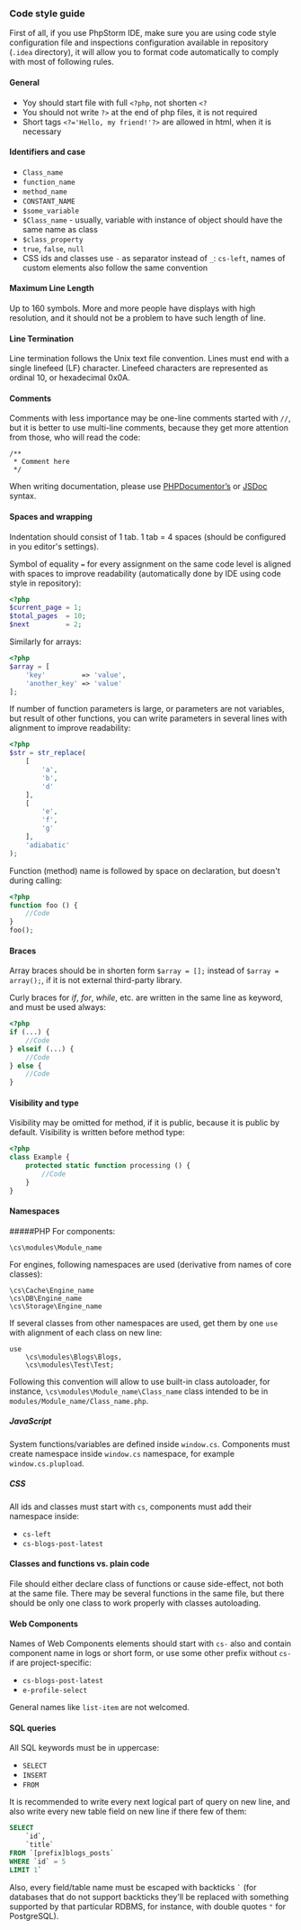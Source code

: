 ### Code style guide
First of all, if you use PhpStorm IDE, make sure you are using code style configuration file and inspections configuration available in repository (`.idea` directory), it will allow you to format code automatically to comply with most of following rules.

#### General
* Yoy should start file with full `<?php`, not shorten `<?`
* You should not write `?>` at the end of php files, it is not required
* Short tags `<?='Hello, my friend!'?>` are allowed in html, when it is necessary

#### Identifiers and case
* `Class_name`
* `function_name`
* `method_name`
* `CONSTANT_NAME`
* `$some_variable`
* `$Class_name` - usually, variable with instance of object should have the same name as class
* `$class_property`
* `true`, `false`, `null`
* CSS ids and classes use `-` as separator instead of `_`: `cs-left`, names of custom elements also follow the same convention

#### Maximum Line Length
Up to 160 symbols. More and more people have displays with high resolution, and it should not be a problem to have such length of line.

#### Line Termination
Line termination follows the Unix text file convention. Lines must end with a single linefeed (LF) character. Linefeed characters are represented as ordinal 10, or hexadecimal 0x0A.

#### Comments
Comments with less importance may be one-line comments started with `//`, but it is better to use multi-line comments, because they get more attention from those, who will read the code:
```
/**
 * Comment here
 */
```
When writing documentation, please use [PHPDocumentor’s](http://www.phpdoc.org/docs/latest/for-users/phpdoc-reference.html.md) or [JSDoc](https://en.wikipedia.org/wiki/JSDoc) syntax.

#### Spaces and wrapping
Indentation should consist of 1 tab. 1 tab = 4 spaces (should be configured in you editor's settings).

Symbol of equality `=` for every assignment on the same code level is aligned with spaces to improve readability (automatically done by IDE using code style in repository):
```php
<?php
$current_page = 1;
$total_pages  = 10;
$next         = 2;
```
Similarly for arrays:
```php
<?php
$array = [
    'key'         => 'value',
    'another_key' => 'value'
];
```

If number of function parameters is large, or parameters are not variables, but result of other functions, you can write parameters in several lines with alignment to improve readability:
```php
<?php
$str = str_replace(
    [
        'a',
        'b',
        'd'
    ],
    [
        'e',
        'f',
        'g'
    ],
    'adiabatic'
);
```
Function (method) name is followed by space on declaration, but doesn't during calling:
```php
<?php
function foo () {
    //Code
}
foo();
```
#### Braces
Array braces should be in shorten form `$array = [];` instead of `$array = array();`, if it is not external third-party library.

Curly braces for *if*, *for*, *while*, etc. are written in the same line as keyword, and must be used always:
```php
<?php
if (...) {
    //Code
} elseif (...) {
    //Code
} else {
    //Code
}
```
#### Visibility and type
Visibility may be omitted for method, if it is public, because it is public by default. Visibility is written before method type:
```php
<?php
class Example {
    protected static function processing () {
        //Code
    }
}
```
#### Namespaces
#####PHP
For components:
```
\cs\modules\Module_name
```
For engines, following namespaces are used (derivative from names of core classes):
```
\cs\Cache\Engine_name
\cs\DB\Engine_name
\cs\Storage\Engine_name
```
If several classes from other namespaces are used, get them by one `use` with alignment of each class on new line:
```
use
    \cs\modules\Blogs\Blogs,
    \cs\modules\Test\Test;
```
Following this convention will allow to use built-in class autoloader, for instance, `\cs\modules\Module_name\Class_name` class intended to be in `modules/Module_name/Class_name.php`.

##### JavaScript
System functions/variables are defined inside `window.cs`.
Components must create namespace inside `window.cs` namespace, for example `window.cs.plupload`.

##### CSS
All ids and classes must start with `cs`, components must add their namespace inside:
* `cs-left`
* `cs-blogs-post-latest`

#### Classes and functions vs. plain code
File should either declare class of functions or cause side-effect, not both at the same file.
There may be several functions in the same file, but there should be only one class to work properly with classes autoloading.

#### Web Components
Names of Web Components elements should start with `cs-` also and contain component name in logs or short form, or use some other prefix without `cs-` if are project-specific:
* `cs-blogs-post-latest`
* `e-profile-select`

General names like `list-item` are not welcomed.

#### SQL queries
All SQL keywords must be in uppercase:
* `SELECT`
* `INSERT`
* `FROM`

It is recommended to write every next logical part of query on new line, and also write every new table field on new line if there few of them:
```sql
SELECT
    `id`,
    `title`
FROM `[prefix]blogs_posts`
WHERE `id` = 5
LIMIT 1`
```

Also, every field/table name must be escaped with backticks `` ` `` (for databases that do not support backticks they'll be replaced with something supported by that particular RDBMS, for instance, with double quotes `"` for PostgreSQL).
